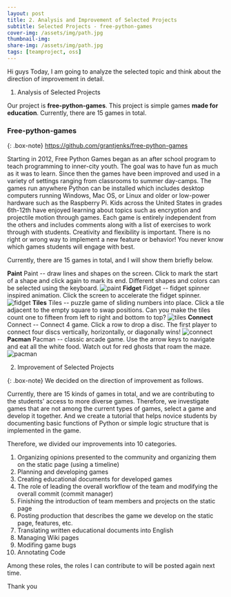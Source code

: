 ```yaml
---
layout: post 
title: 2. Analysis and Improvement of Selected Projects
subtitle: Selected Projects - free-python-games 
cover-img: /assets/img/path.jpg
thumbnail-img: 
share-img: /assets/img/path.jpg
tags: [teamproject, oss]
---
```


Hi guys Today, I am going to analyze the selected topic and think about the direction of improvement in detail. 

1. Analysis of Selected Projects 

Our project is **free-python-games**. This project is simple games **made for education**. Currently, there are 15 games in total.

### Free-python-games

{: .box-note} 
https://github.com/grantjenks/free-python-games

Starting in 2012, Free Python Games began as an after school program to teach programming to inner-city youth. 
The goal was to have fun as much as it was to learn. Since then the games have been improved and used in a variety of settings ranging from classrooms to summer day-camps. The games run anywhere Python can be installed which includes desktop computers running Windows, Mac OS, or Linux and older or low-power hardware such as the Raspberry Pi. Kids across the United States in grades 6th-12th have enjoyed learning about topics such as encryption and projectile motion through games. Each game is entirely independent from the others and includes comments along with a list of exercises to work through with students. Creativity and flexibility is important. There is no right or wrong way to implement a new feature or behavior! You never know which games students will engage with best.

Currently, there are 15 games in total, and I will show them briefly below.

**Paint**
Paint -- draw lines and shapes on the screen. Click to mark the start of a shape and click again to mark its end. Different shapes and colors can be selected using the keyboard.
![paint](https://user-images.githubusercontent.com/55980214/99898830-ecfcf380-2ce7-11eb-91d0-33666c24eddb.JPG)
**Fidget**
Fidget -- fidget spinner inspired animation. Click the screen to accelerate the fidget spinner.
![fidget](https://user-images.githubusercontent.com/55980214/99898824-dce51400-2ce7-11eb-8ce5-d29f22ee9725.JPG)
**Tiles**
Tiles -- puzzle game of sliding numbers into place. Click a tile adjacent to the empty square to swap positions. Can you make the tiles count one to fifteen from left to right and bottom to top?
![tiles](https://user-images.githubusercontent.com/55980214/99898826-de164100-2ce7-11eb-844a-4a3bd93618d7.JPG)
**Connect**
Connect -- Connect 4 game. Click a row to drop a disc. The first player to connect four discs vertically, horizontally, or diagonally wins!
![connect](https://user-images.githubusercontent.com/55980214/99898827-deaed780-2ce7-11eb-9bfb-63e5737ab7d9.JPG)
**Pacman**
Pacman -- classic arcade game. Use the arrow keys to navigate and eat all the white food. Watch out for red ghosts that roam the maze.
![pacman](https://user-images.githubusercontent.com/55980214/99898828-deaed780-2ce7-11eb-8a89-13157baab231.JPG)

2. Improvement of Selected Projects 

{: .box-note}
We decided on the direction of improvement as follows.

Currently, there are 15 kinds of games in total, and we are contributing to the students' access to more diverse games. 
Therefore, we investigate games that are not among the current types of games, select a game and develop it together. And we create a tutorial that helps novice students by documenting basic functions of Python or simple logic structure that is implemented in the game.

Therefore, we divided our improvements into 10 categories.

1) Organizing opinions presented to the community and organizing them on the static page (using a timeline)
2) Planning and developing games
3) Creating educational documents for developed games
4) The role of leading the overall workflow of the team and modifying the overall commit (commit manager)
5) Finishing the introduction of team members and projects on the static page
6) Posting production that describes the game we develop on the static page, features, etc.
7) Translating written educational documents into English
8) Managing Wiki pages
9) Modifing game bugs
10) Annotating Code

Among these roles, the roles I can contribute to will be posted again next time.

Thank you
